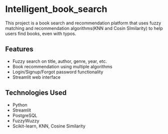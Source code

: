 # Intelligent_book_search
This project is a book search and recommendation platform that uses fuzzy matching and recommendation algorithms(KNN and Cosin SImilarity) to help users find books, even with typos.

## Features
- Fuzzy search on title, author, genre, year, etc.
- Book recommendation using multiple algorithms
- Login/Signup/Forgot password functionality
- Streamlit web interface

## Technologies Used
- Python
- Streamlit
- PostgreSQL
- FuzzyWuzzy
- Scikit-learn, KNN, Cosine Similarity
